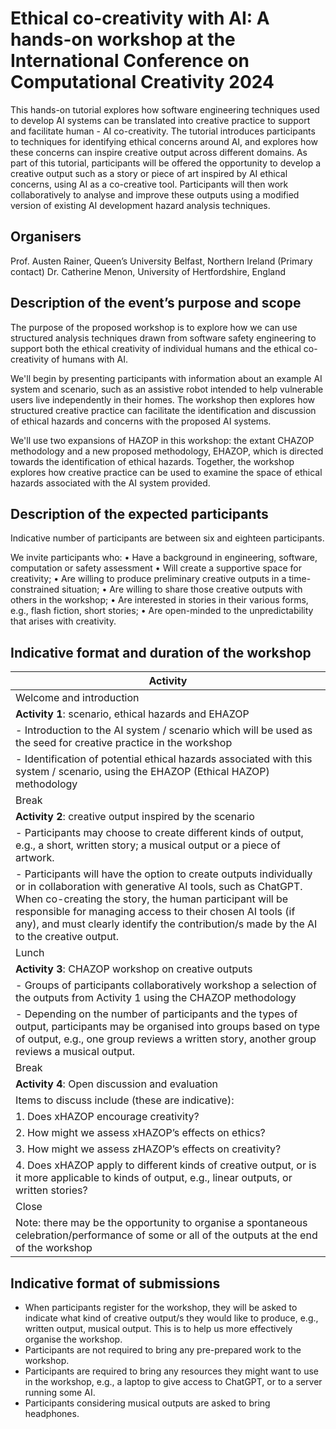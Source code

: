 # Ethical co-creativity with AI: A hands-on workshop at the International Conference on Computational Creativity 2024

This hands-on tutorial explores how software engineering techniques used to develop AI systems can be translated into creative practice to support and facilitate human - AI co-creativity. The tutorial introduces participants to techniques for identifying ethical concerns around AI, and explores how these concerns can inspire creative output across different domains. As part of this tutorial, participants will be offered the opportunity to develop a creative output such as a story or piece of art inspired by AI ethical concerns, using AI as a co-creative tool. Participants will then work collaboratively to analyse and improve these outputs using a modified version of existing AI development hazard analysis techniques. 

## Organisers

Prof. Austen Rainer, Queen’s University Belfast, Northern Ireland (Primary contact)
Dr. Catherine Menon, University of Hertfordshire, England

## Description of the event’s purpose and scope

The purpose of the proposed workshop is to explore how we can use structured analysis techniques drawn from software safety engineering to support both the ethical creativity of individual humans and the ethical co-creativity of humans with AI. 

We'll begin by presenting participants with information about an example AI system and scenario, such as an assistive robot intended to help vulnerable users live independently in their homes. The workshop then explores how structured creative practice can facilitate the identification and discussion of ethical hazards and concerns with the proposed AI systems. 

We'll use two expansions of HAZOP in this workshop: the extant CHAZOP methodology and a new proposed methodology, EHAZOP, which is directed towards the identification of ethical hazards. Together, the workshop explores how creative practice can be used to examine the space of ethical hazards associated with the AI system provided.

## Description of the expected participants

Indicative number of participants are between six and eighteen participants.

We invite participants who:
•	Have a background in engineering, software, computation or safety assessment
•	Will create a supportive space for creativity;
•	Are willing to produce preliminary creative outputs in a time-constrained situation;
•	Are willing to share those creative outputs with others in the workshop;
•	Are interested in stories in their various forms, e.g., flash fiction, short stories;
•	Are open-minded to the unpredictability that arises with creativity.

## Indicative format and duration of the workshop

| Activity| 
|-----|
| Welcome and introduction |
| **Activity 1**: scenario, ethical hazards and EHAZOP |
| - Introduction to the AI system / scenario which will be used as the seed for creative practice in the workshop|
| - Identification of potential ethical hazards associated with this system / scenario, using the EHAZOP (Ethical HAZOP) methodology|
| Break |
| **Activity 2**: creative output inspired by the scenario |
| - Participants may choose to create different kinds of output, e.g., a short, written story; a musical output or a piece of artwork. |
| - Participants will have the option to create outputs individually or in collaboration with generative AI tools, such as ChatGPT. When co-creating the story, the human participant will be responsible for managing access to their chosen AI tools (if any), and must clearly identify the contribution/s made by the AI to the creative output. |
| Lunch |
| **Activity 3**: CHAZOP workshop on creative outputs |
| - Groups of participants collaboratively workshop a selection of the outputs from Activity 1 using the CHAZOP methodology |
| - Depending on the number of participants and the types of output, participants may be organised into groups based on type of output, e.g., one group reviews a written story, another group reviews a musical output.|
| Break |
| **Activity 4**: Open discussion and evaluation |
| Items to discuss include (these are indicative): |
| 1.	Does xHAZOP encourage creativity? |
| 2.	How might we assess xHAZOP’s effects on ethics? | 
| 3.	How might we assess zHAZOP’s effects on creativity? | 
| 4.	Does xHAZOP apply to different kinds of creative output, or is it more applicable to kinds of output, e.g., linear outputs, or written stories? | 
| Close | 
| Note: there may be the opportunity to organise a spontaneous celebration/performance of some or all of the outputs at the end of the workshop |

## Indicative format of submissions

- When participants register for the workshop, they will be asked to indicate what kind of creative output/s they would like to produce, e.g., written output, musical output. This is to help us more effectively organise the workshop.
- Participants are not required to bring any pre-prepared work to the workshop.
- Participants are required to bring any resources they might want to use in the workshop, e.g., a laptop to give access to ChatGPT, or to a server running some AI.
- Participants considering musical outputs are asked to bring headphones.


